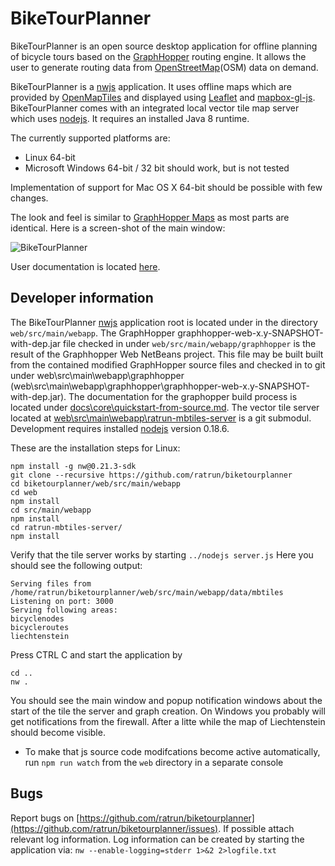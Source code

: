 # BikeTourPlanner

BikeTourPlanner is an open source desktop application for offline planning of bicycle tours based on the [GraphHopper](https://github.com/graphhopper/graphhopper) routing engine. 
It allows the user to generate routing data from [OpenStreetMap](http://www.openstreetmap.org/about)(OSM) data on demand.

BikeTourPlanner is a [nwjs](http://nwjs.io/) application.
It uses offline maps which are provided by [OpenMapTiles](https://openmaptiles.org/about/) and displayed using [Leaflet](https://github.com/mapbox/mapbox-gl-js) and [mapbox-gl-js](https://github.com/mapbox/mapbox-gl-js). 
BikeTourPlanner comes with an integrated local vector tile map server which uses [nodejs](https://nodejs.org/en/). It requires an installed Java 8 runtime.

The currently supported platforms are: 

* Linux 64-bit 
* Microsoft Windows 64-bit / 32 bit  should work, but is not tested

Implementation of support for Mac OS X 64-bit should be possible with few changes.

The look and feel is similar to [GraphHopper Maps](https://graphhopper.com/maps) as most parts are identical. Here is a screen-shot of the main window:

![BikeTourPlanner](biketourplanner/doc/BikeTourPlanner_001.png)

User documentation is located [here](https://ratrun.github.io/BikeTourPlannerGHPages/).

## Developer information
The BikeTourPlanner [nwjs](http://docs.nwjs.io/en/latest/) application root is located under in the directory `web/src/main/webapp`.
The GraphHopper graphhopper-web-x.y-SNAPSHOT-with-dep.jar file checked in under `web/src/main/webapp/graphhopper` is the 
result of the Graphhopper Web NetBeans project. This file may be built built from the contained modified GraphHopper source files and checked in to git 
under web\src\main\webapp\graphhopper (web\src\main\webapp\graphhopper\graphhopper-web-x.y-SNAPSHOT-with-dep.jar). The documentation for the graphopper 
build process is located under [docs\core\quickstart-from-source.md](docs\core\quickstart-from-source.md).
The vector tile server located at [web\src\main\webapp\ratrun-mbtiles-server](web\src\main\webapp\ratrun-mbtiles-server) is a git submodul.
Development requires installed [nodejs](https://nodejs.org/en/) version 0.18.6. 

These are the installation steps for Linux: 

```
npm install -g nw@0.21.3-sdk 
git clone --recursive https://github.com/ratrun/biketourplanner
cd biketourplanner/web/src/main/webapp
cd web
npm install
cd src/main/webapp
npm install
cd ratrun-mbtiles-server/
npm install 
```

Verify that the tile server works by starting 
`../nodejs server.js`
Here you should see the following output:

```
Serving files from /home/ratrun/biketourplanner/web/src/main/webapp/data/mbtiles
Listening on port: 3000
Serving following areas:
bicyclenodes
bicycleroutes
liechtenstein 
```
Press CTRL C and start the application by 
```
cd ..
nw .
```

You should see the main window and popup notification windows about the start of the tile the server and graph creation. 
On Windows you probably will get notifications from the firewall.
After a litte while the map of Liechtenstein should become visible.

* To make that js source code modifcations become active automatically, run `npm run watch` from the `web` directory in a separate console

## Bugs
Report bugs on [https://github.com/ratrun/biketourplanner](https://github.com/ratrun/biketourplanner/issues). 
If possible attach relevant log information. Log information can be created by starting the application via:
`nw --enable-logging=stderr 1>&2 2>logfile.txt`
